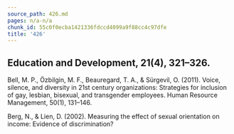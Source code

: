 ```yaml
---
source_path: 426.md
pages: n/a-n/a
chunk_id: 55c0f0ecba1421336fdccd4099a9f88cc4c97dfe
title: '426'
---
```

## Education and Development, 21(4), 321–326.

Bell, M. P., Özbilgin, M. F., Beauregard, T. A., & Sürgevil, O. (2011). Voice, silence, and diversity in 21st century organizations: Strategies for inclusion of gay, lesbian, bisexual, and transgender employees. Human Resource Management, 50(1), 131–146.

Berg, N., & Lien, D. (2002). Measuring the effect of sexual orientation on income: Evidence of discrimination?
